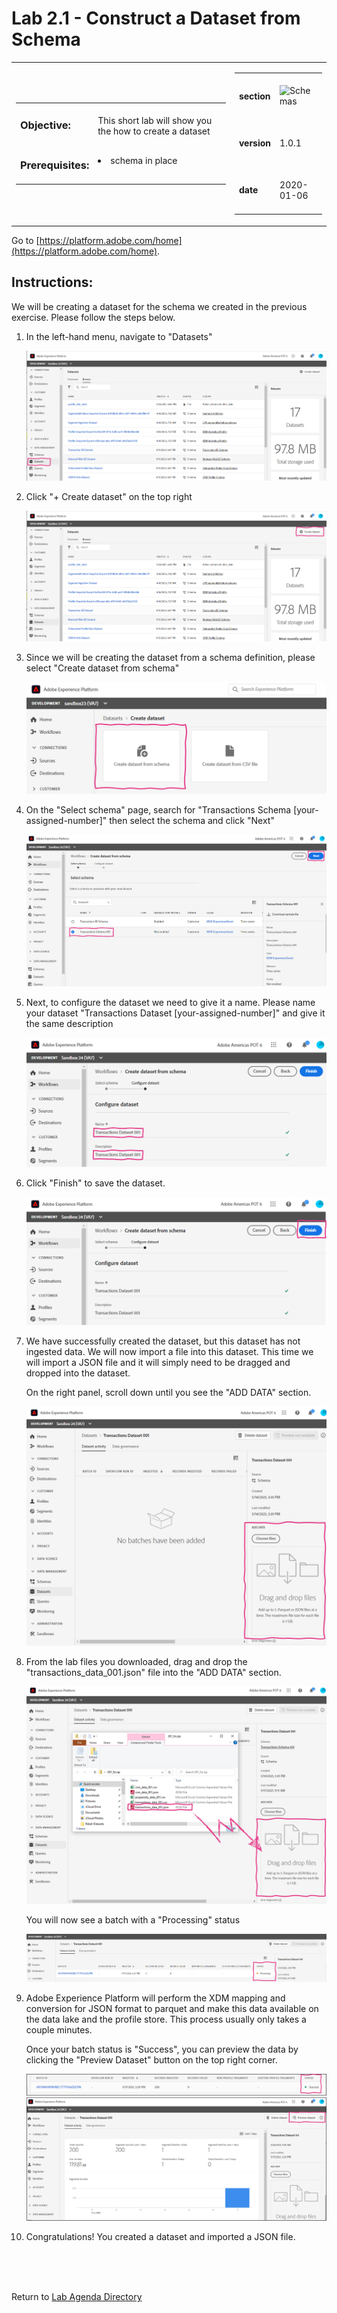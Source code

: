 Lab 2.1 - Construct a Dataset from Schema
==========
<table style="border-collapse: collapse; border: none;" class="tab" cellspacing="0" cellpadding="0">

<tr style="border: none;">

<div align="left">
<td width="600" style="border: none;">
<table>
<tbody valign="top">
      <tr width="500">
            <td valign="top"><h3>Objective:</h3></td>
            <td valign="top"><br>This short lab will show you the how to create a dataset
            </td>
     </tr>
     <tr width="500">
           <td valign="top"><h3>Prerequisites:</h3></td>
           <td valign="top"><br>
                            <li>schema in place
           </td>
     </tr>
</tbody>
</table>
</td>
</div>

<div align="right">
<td style="border: none;" valign="top">

<table>
<tbody valign="top">
      <tr>
            <td valign="middle" height="70"><b>section</b></td>
            <td valign="middle" height="70"><img src="https://github.com/adobe/AEP-Hands-on-Labs/blob/master/assets/images/left_hand_nav_menu_schemas.png?raw=true" alt="Schemas"></td>
      </tr>
      <tr>
            <td valign="middle" height="70"><b>version</b></td>
            <td valign="middle" height="70">1.0.1</td>
      </tr>
      <tr>
            <td valign="middle" height="70"><b>date</b></td>
            <td valign="middle" height="70">2020-01-06</td>
      </tr>
</tbody>
</table>
</td>
</div>

</tr>
</table>

Go to [https://platform.adobe.com/home](https://platform.adobe.com/home).

Instructions:
-----------------

We will be creating a dataset for the schema we created in the previous exercise. Please follow the steps below.
1. In the left-hand menu, navigate to "Datasets"


      ![Demo](./images/datasetshome.png)
      
      
2. Click "+ Create dataset" on the top right


      ![Demo](./images/datasetcreate.png)
      
      
3. Since we will be creating the dataset from a schema definition, please select "Create dataset from schema"


      ![Demo](./images/datasetcreate2.png)
 
 
4. On the "Select schema" page, search for "Transactions Schema [your-assigned-number]" then select the schema and click "Next"
      
      
      ![Demo](./images/datasetschema.png)
      
      
5. Next, to configure the dataset we need to give it a name. Please name your dataset "Transactions Dataset [your-assigned-number]" and give it the same description
      
      
      ![Demo](./images/datasetname.png) 
 
 
6. Click "Finish" to save the dataset.
      
      
      ![Demo](./images/datasetfinish.png) 


7. We have successfully created the dataset, but this dataset has not ingested data. We will now import a file into this dataset. This time we will import a JSON file and it will simply need to be dragged and dropped into the dataset. 

    On the right panel, scroll down until you see the "ADD DATA" section.


    ![Demo](./images/datasetadddata.png) 


8. From the lab files you downloaded, drag and drop the "transactions_data_001.json" file into the "ADD DATA" section. 

      ![Demo](./images/datasetbatchdragdrop.png)

      You will now see a batch with a "Processing" status

      <kbd><img src="./images/datasetbatch.png"  /></kdb>


9. Adobe Experience Platform will perform the XDM mapping and conversion for JSON format to parquet and make this data available on the data lake and the profile store. This process usually only takes a couple minutes. 

    Once your batch status is "Success", you can preview the data by clicking the "Preview Dataset" button on the top right corner.


    ![Demo](./images/datasetpreview.png)


10. Congratulations! You created a dataset and imported a JSON file.

<br>
<br>
<br>

Return to [Lab Agenda Directory](https://github.com/adobe/AEP-Hands-on-Labs/blob/master/labs/fsi6/README.md#lab-agenda)


